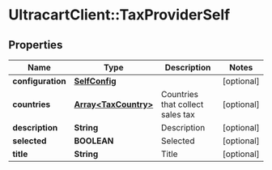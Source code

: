 # UltracartClient::TaxProviderSelf

## Properties
Name | Type | Description | Notes
------------ | ------------- | ------------- | -------------
**configuration** | [**SelfConfig**](SelfConfig.md) |  | [optional] 
**countries** | [**Array&lt;TaxCountry&gt;**](TaxCountry.md) | Countries that collect sales tax | [optional] 
**description** | **String** | Description | [optional] 
**selected** | **BOOLEAN** | Selected | [optional] 
**title** | **String** | Title | [optional] 


